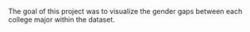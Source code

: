 The goal of this project was to visualize the gender gaps between each college major within the dataset. 
